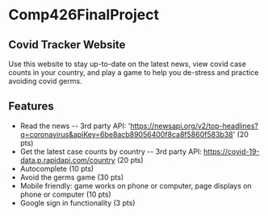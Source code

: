 # Comp426FinalProject


## Covid Tracker Website
Use this website to stay up-to-date on the latest news, view covid case counts in your country, 
and play a game to help you de-stress and practice avoiding covid germs.

## Features
- Read the news -- 3rd party API: 'https://newsapi.org/v2/top-headlines?q=coronavirus&apiKey=6be8acb89056400f8ca8f5860f583b38' (20 pts)
- Get the latest case counts by country -- 3rd party API: https://covid-19-data.p.rapidapi.com/country (20 pts)
- Autocomplete (10 pts)
- Avoid the germs game (30 pts)
- Mobile friendly: game works on phone or computer, page displays on phone or computer (10 pts)
- Google sign in functionality (3 pts)

